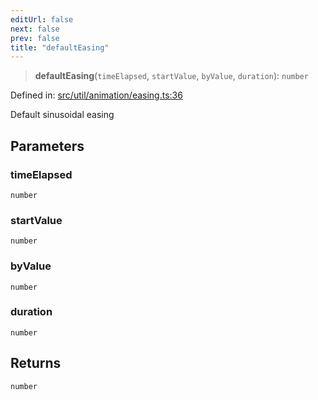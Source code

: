 ```yaml
---
editUrl: false
next: false
prev: false
title: "defaultEasing"
---
```


> **defaultEasing**(`timeElapsed`, `startValue`, `byValue`, `duration`): `number`

Defined in: [src/util/animation/easing.ts:36](https://github.com/fabricjs/fabric.js/blob/8748628df7e9de00ba77413bfc3ad9e9fe9d4f30/src/util/animation/easing.ts#L36)

Default sinusoidal easing

## Parameters

### timeElapsed

`number`

### startValue

`number`

### byValue

`number`

### duration

`number`

## Returns

`number`
